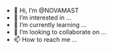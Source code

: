 - 👋 Hi, I’m @NOVAMAST
- 👀 I’m interested in ...
- 🌱 I’m currently learning ...
- 💞️ I’m looking to collaborate on ...
- 📫 How to reach me ...

<!---
NOVAMAST/NOVAMAST is a ✨ special ✨ repository because its `README.md` (this file) appears on your GitHub profile.
You can click the Preview link to take a look at your changes.
--->
